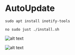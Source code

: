 # AutoUpdate 

`sudo apt install inotify-tools`

`no sudo just ./install.sh`

![alt text](https://imgur.com/7jPJcha.png)

![alt text](https://imgur.com/aHpfhCc.png)
   

